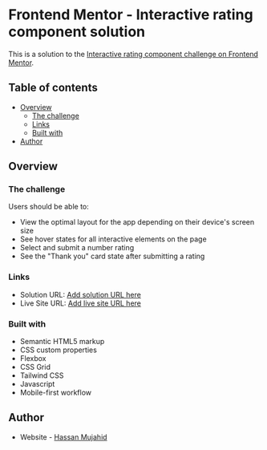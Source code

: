 # Frontend Mentor - Interactive rating component solution

This is a solution to the [Interactive rating component challenge on Frontend Mentor](https://www.frontendmentor.io/challenges/interactive-rating-component-koxpeBUmI).

## Table of contents

- [Overview](#overview)
  - [The challenge](#the-challenge)
  - [Links](#links)
  - [Built with](#built-with)
- [Author](#author)

## Overview

### The challenge

Users should be able to:

- View the optimal layout for the app depending on their device's screen size
- See hover states for all interactive elements on the page
- Select and submit a number rating
- See the "Thank you" card state after submitting a rating

### Links

- Solution URL: [Add solution URL here](https://github.com/Netixsol-Innovator-Internship/Hassan-Mujahid/tree/main/Week2/Day-3)
- Live Site URL: [Add live site URL here](https://interactive-rating-solution-by-hassan.netlify.app/)

### Built with

- Semantic HTML5 markup
- CSS custom properties
- Flexbox
- CSS Grid
- Tailwind CSS
- Javascript
- Mobile-first workflow

## Author

- Website - [Hassan Mujahid](https://interactive-rating-solution-by-hassan.netlify.app/)
